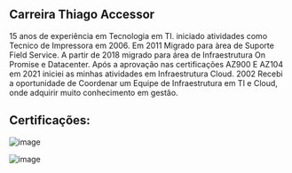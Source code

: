 ## Carreira Thiago Accessor

15 anos de experiência em Tecnologia em TI.  iniciado atividades como Tecnico de Impressora em 2006. Em 2011 Migrado para àrea de Suporte Field Service. A partir de 2018 migrado para área de Infraestrutura On Promise e Datacenter. Após a aprovação nas certificações AZ900 E AZ104 em 2021 iniciei as minhas atividades em Infraestrutura Cloud. 2002 Recebi a oportunidade de Coordenar um Equipe de Infraestrutura em TI e Cloud, onde adquirir muito conhecimento em gestão.


## Certificações:










![image](https://user-images.githubusercontent.com/87589065/218203965-09092cc9-0108-4efa-9b83-961e411ab913.png)

![image](https://user-images.githubusercontent.com/87589065/218174599-0ff7a89d-b507-4501-8775-fb3e106f13be.png)










